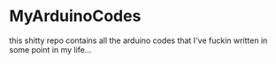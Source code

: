 # MyArduinoCodes
this shitty repo contains all the arduino codes that I've fuckin written in some point in my life...
